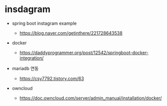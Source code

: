 # insdagram



* spring boot instagram example
  * https://blog.naver.com/getinthere/221728643538

* docker
  * https://daddyprogrammer.org/post/12542/springboot-docker-integration/

* mariadb 연동
  * https://csy7792.tistory.com/63
* owncloud
  * https://doc.owncloud.com/server/admin_manual/installation/docker/


